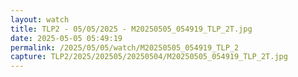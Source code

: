 ```yaml
---
layout: watch
title: TLP2 - 05/05/2025 - M20250505_054919_TLP_2T.jpg
date: 2025-05-05 05:49:19
permalink: /2025/05/05/watch/M20250505_054919_TLP_2
capture: TLP2/2025/202505/20250504/M20250505_054919_TLP_2T.jpg
---
```


